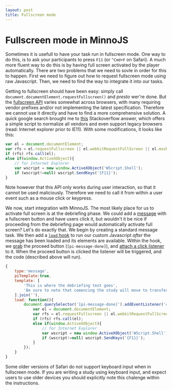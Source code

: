 ```yaml
---
layout: post
title: Fullscreen mode
---
```


# Fullscreen mode in MinnoJS

Sometimes it is usefull to have your task run in fullscreen mode.
One way to do this, is to ask your participants to press `F11` (or `^Cmd+F` on Safari).
A much more fluent way to do this is by having full screen activated by the player automatically.
There are two problems that we need to sovle in order for this to happen.
First we need to figure out how to request fullscreen mode using raw Javascript.
Then, we need to find the way to integrate it into our tasks.

Getting to fullscreen should have been easy: simply call `document.documentElement.requestFullscreen()` and *presto* wer're done.
But the [fullscreen API](https://developer.mozilla.org/en-US/docs/Web/API/Fullscreen_API) varies somewhat across browsers,
with many requiring vendor prefixes and/or not implementing the latest specification.
Therefore we cannot use it directly and have to find a more comprehensive solution.
A quick google search brought me to [this](https://stackoverflow.com/a/7966541/1400366) Stackoverflow answer, which offers a simple script
to normalize all vendors and even support legacy browsers (read: Internet explorer prior to IE11).
With some modifications, it looks like this:

```js
var el = document.documentElement;
var rfs = el.requestFullscreen || el.webkitRequestFullScreen || el.mozRequestFullScreen || el.msRequestFullscreen;
if (rfs) rfs.call(el);
else if(window.ActiveXObject){
    // for Internet Explorer
    var wscript = new window.ActiveXObject('WScript.Shell');
    if (wscript!=null) wscript.SendKeys('{F11}');
}
```

Note however that this API only works during user interaction, so that it cannot be used maliciously.
Therefore we need to call it from within a user event such as a mouse click or keypress.

We now, start integration with MinnoJS.
The most likely place for us to activate full screen is at the debriefing phase.
We could add a [message](https://minnojs.github.io/minno-quest/0.2/manager/messages.html) with a fullscreen button and have users click it,
but wouldn't it be nice if proceeding from the debriefing page would automatically activate full screen?
Let's do exactly that. 
We begin by creating a standard message task.
We then add a [`load` hook](https://minnojs.github.io/minno-quest/0.2/manager/API.html#tasks) to run our custom Javascript
*after* the message has been loaded and its elements are available.
Within the hook, we [grab](https://developer.mozilla.org/en-US/docs/Web/API/Document/querySelector) the proceed button (`[pi-message-done]`), 
and [attach a click listener](https://developer.mozilla.org/en-US/docs/Web/API/EventTarget/addEventListener) to it.
When the proceed button is clicked the listener will be triggered, and the code (described above will run).

```js
{
    type:'message',
    piTemplate:true,
    template: [
        'This is where the debriefing text goes',
        'Be sure to note that comencing the study will move to transfer the browser to fullscreen mode'
    ].join(''),
    load: function(){
        document.querySelector('[pi-message-done]').addEventListener('click', function(){
            var el = document.documentElement;
            var rfs = el.requestFullscreen || el.webkitRequestFullScreen || el.mozRequestFullScreen || el.msRequestFullscreen;
            if (rfs) rfs.call(el);
            else if(window.ActiveXObject){
                // for Internet Explorer
                var wscript = new window.ActiveXObject('WScript.Shell');
                if (wscript!=null) wscript.SendKeys('{F11}');
            }
        });
    }
}
```

Some older versions of Safari do not support keyboard input when in fullscreen mode.
If you are writing a study using keyboard input, and expect users to use older devices you should explicitly
note this chalenge within the instructions.
